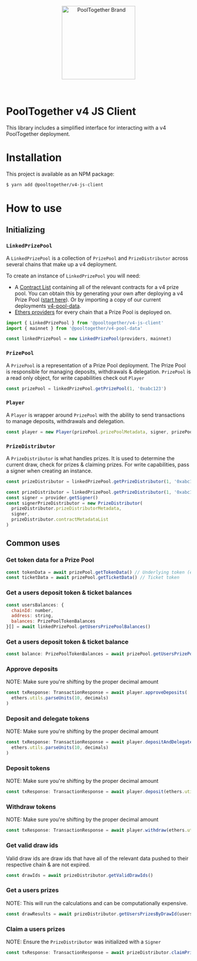 <p align="center">
  <a href="https://github.com/pooltogether/pooltogether--brand-assets">
    <img src="https://github.com/pooltogether/pooltogether--brand-assets/blob/977e03604c49c63314450b5d432fe57d34747c66/logo/pooltogether-logo--purple-gradient.png?raw=true" alt="PoolTogether Brand" style="max-width:100%;" width="200">
  </a>
</p>

<br />

# PoolTogether v4 JS Client

This library includes a simplified interface for interacting with a v4 PoolTogether deployment.

# Installation

This project is available as an NPM package:

```bash
$ yarn add @pooltogether/v4-js-client
```

# How to use

## Initializing

### `LinkedPrizePool`

A `LinkedPrizePool` is a collection of `PrizePool` and `PrizeDistributor` across several chains that make up a v4 deployment.

To create an instance of `LinkedPrizePool` you will need:

- A [Contract List](https://github.com/pooltogether/contract-list-schema) containing all of the relevant contracts for a v4 prize pool. You can obtain this by generating your own after deploying a v4 Prize Pool ([start here](https://github.com/pooltogether/v4-core)). Or by importing a copy of our current deployments [v4-pool-data](https://www.npmjs.com/package/@pooltogether/v4-pool-data).
- [Ethers providers](https://docs.ethers.io/v5/api/providers/) for every chain that a Prize Pool is deployed on.

```js
import { LinkedPrizePool } from '@pooltogether/v4-js-client'
import { mainnet } from '@pooltogether/v4-pool-data'

const linkedPrizePool = new LinkedPrizePool(providers, mainnet)
```

### `PrizePool`

A `PrizePool` is a representation of a Prize Pool deployment. The Prize Pool is responsible for managing deposits, withdrawals & delegation. `PrizePool` is a read only object, for write capabilities check out `Player`

```js
const prizePool = linkedPrizePool.getPrizePool(1, '0xabc123')
```

### `Player`

A `Player` is wrapper around `PrizePool` with the ability to send transactions to manage deposits, withdrawals and delegation.

```js
const player = new Player(prizePool.prizePoolMetadata, signer, prizePool)
```

### `PrizeDistributor`

A `PrizeDistributor` is what handles prizes. It is used to determine the current draw, check for prizes & claiming prizes. For write capabilities, pass a signer when creating an instance.

```js
const prizeDistributor = linkedPrizePool.getPrizeDistributor(1, '0xabc123')
```

```js
const prizeDistributor = linkedPrizePool.getPrizeDistributor(1, '0xabc123')
const signer = provider.getSigner()
const signerPrizeDistributor = new PrizeDistributor(
  prizeDistributor.prizeDistributorMetadata,
  signer,
  prizeDistributor.contractMetadataList
)
```

## Common uses

### Get token data for a Prize Pool

```js
const tokenData = await prizePool.getTokenData() // Underlying token (ex. USDC)
const ticketData = await prizePool.getTicketData() // Ticket token
```

### Get a users deposit token & ticket balances

```js
const usersBalances: {
  chainId: number,
  address: string,
  balances: PrizePoolTokenBalances
}[] = await linkedPrizePool.getUsersPrizePoolBalances()
```

### Get a users deposit token & ticket balance

```js
const balance: PrizePoolTokenBalances = await prizePool.getUsersPrizePoolBalances(usersAddress)
```

### Approve deposits

NOTE: Make sure you're shifting by the proper decimal amount

```js
const txResponse: TransactionResponse = await player.approveDeposits(
  ethers.utils.parseUnits(10, decimals)
)
```

### Deposit and delegate tokens

NOTE: Make sure you're shifting by the proper decimal amount

```js
const txResponse: TransactionResponse = await player.depositAndDelegate(
  ethers.utils.parseUnits(10, decimals)
)
```

### Deposit tokens

NOTE: Make sure you're shifting by the proper decimal amount

```js
const txResponse: TransactionResponse = await player.deposit(ethers.utils.parseUnits(10, decimals))
```

### Withdraw tokens

NOTE: Make sure you're shifting by the proper decimal amount

```js
const txResponse: TransactionResponse = await player.withdraw(ethers.utils.parseUnits(10, decimals))
```

### Get valid draw ids

Valid draw ids are draw ids that have all of the relevant data pushed to their respective chain & are not expired.

```js
const drawIds = await prizeDistributor.getValidDrawIds()
```

### Get a users prizes

NOTE: This will run the calculations and can be computationally expensive.

```js
const drawResults = await prizeDistributor.getUsersPrizesByDrawId(usersAddress, 1)
```

### Claim a users prizes

NOTE: Ensure the `PrizeDistributor` was initialized with a `Signer`

```js
const txResponse: TransactionResponse = await prizeDistributor.claimPrizesByDraw(1)
```
